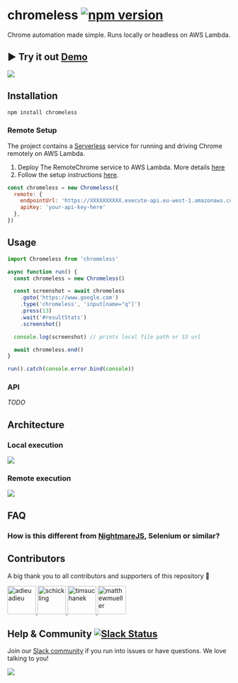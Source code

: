 # chromeless [![npm version](https://badge.fury.io/js/chromeless.svg)](https://badge.fury.io/js/chromeless)

Chrome automation made simple. Runs locally or headless on AWS Lambda.

## ▶️ Try it out [Demo](https://chromeless.netlify.com/)

[![](http://i.imgur.com/i1gtCzy.png)](https://chromeless.netlify.com/)

## Installation
```sh
npm install chromeless
```

### Remote Setup

The project contains a [Serverless](https://serverless.com/) service for running and driving Chrome remotely on AWS Lambda.

1. Deploy The RemoteChrome service to AWS Lambda. More details [here](https://github.com/graphcool/chromeless/tree/master/serverless#setup)
2. Follow the setup instructions [here](https://github.com/graphcool/chromeless/tree/master/serverless#remotechrome).

```js
const chromeless = new Chromeless({
  remote: {
    endpointUrl: 'https://XXXXXXXXXX.execute-api.eu-west-1.amazonaws.com/dev/session'
    apiKey: 'your-api-key-here'
  },
})
```

## Usage
```js
import Chromeless from 'chromeless'

async function run() {
  const chromeless = new Chromeless()

  const screenshot = await chromeless
    .goto('https://www.google.com')
    .type('chromeless', 'input[name="q"]')
    .press(13)
    .wait('#resultStats')
    .screenshot()

  console.log(screenshot) // prints local file path or S3 url

  await chromeless.end()
}

run().catch(console.error.bind(console))
```

### API

*TODO*

## Architecture

### Local execution

![](http://imgur.com/1eM8Bda.png)

### Remote execution

![](http://imgur.com/nYGKGpp.png)

## FAQ

### How is this different from [NightmareJS](https://github.com/segmentio/nightmare), Selenium or similar?

## Contributors

A big thank you to all contributors and supporters of this repository 💚

<a href="https://github.com/adieuadieu/" target="_blank">
  <img src="https://github.com/adieuadieu.png?size=64" width="64" height="64" alt="adieuadieu">
</a>
<a href="https://github.com/schickling/" target="_blank">
  <img src="https://github.com/schickling.png?size=64" width="64" height="64" alt="schickling">
</a>
<a href="https://github.com/timsuchanek/" target="_blank">
  <img src="https://github.com/timsuchanek.png?size=64" width="64" height="64" alt="timsuchanek">
</a>
<a href="https://github.com/matthewmueller/" target="_blank">
  <img src="https://github.com/matthewmueller.png?size=64" width="64" height="64" alt="matthewmueller">
</a>


## Help & Community [![Slack Status](https://slack.graph.cool/badge.svg)](https://slack.graph.cool)

Join our [Slack community](http://slack.graph.cool/) if you run into issues or have questions. We love talking to you!

![](http://i.imgur.com/5RHR6Ku.png)
